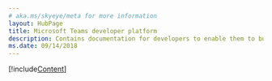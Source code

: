 ```yaml
---
# aka.ms/skyeye/meta for more information
layout: HubPage
title: Microsoft Teams developer platform
description: Contains documentation for developers to enable them to build great apps with Microsoft Teams
ms.date: 09/14/2018
---
```

[!include[Content](~/includes/landing-page.html)]
